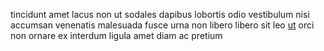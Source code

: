 tincidunt amet lacus non ut sodales dapibus lobortis odio vestibulum nisi
accumsan venenatis malesuada fusce urna non libero libero sit leo
[ut](generated_webpages/eu8.md) orci non ornare ex interdum ligula amet diam ac
pretium
